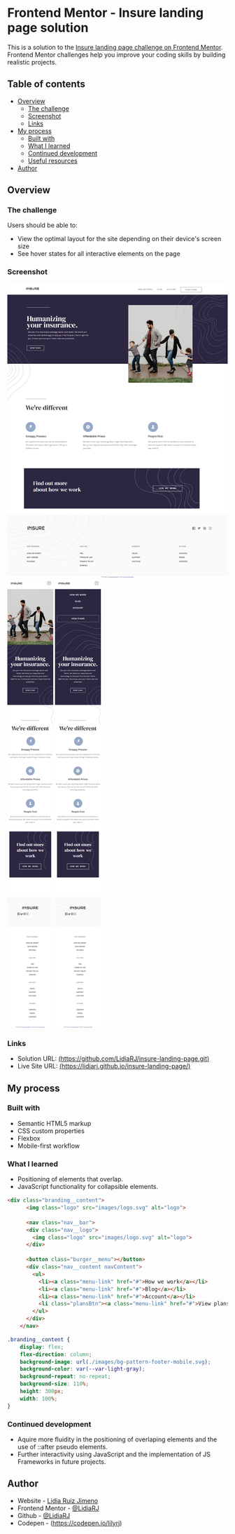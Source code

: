 # Frontend Mentor - Insure landing page solution

This is a solution to the [Insure landing page challenge on Frontend Mentor](https://www.frontendmentor.io/challenges/insure-landing-page-uTU68JV8). Frontend Mentor challenges help you improve your coding skills by building realistic projects. 

## Table of contents

- [Overview](#overview)
  - [The challenge](#the-challenge)
  - [Screenshot](#screenshot)
  - [Links](#links)
- [My process](#my-process)
  - [Built with](#built-with)
  - [What I learned](#what-i-learned)
  - [Continued development](#continued-development)
  - [Useful resources](#useful-resources)
- [Author](#author)


## Overview

### The challenge

Users should be able to:

- View the optimal layout for the site depending on their device's screen size
- See hover states for all interactive elements on the page

### Screenshot

[![Desktop_version](https://github.com/LidiaRJ/insure-landing-page/blob/main/screenshots/insure-landing-page-desktop.jpg)](https://github.com/LidiaRJ/insure-landing-page/blob/main/screenshots/insure-landing-page-desktop.jpg)
[![Mobile_version](https://github.com/LidiaRJ/insure-landing-page/blob/main/screenshots/insure-landing-page-mobile.jpg)](https://github.com/LidiaRJ/insure-landing-page/blob/main/screenshots/insure-landing-page-mobile.jpg)
[![Mobile_version_burger_menu](https://github.com/LidiaRJ/insure-landing-page/blob/main/screenshots/insure-landing-page-mobile-menu.jpg)](https://github.com/LidiaRJ/insure-landing-page/blob/main/screenshots/insure-landing-page-mobile-menu.jpg)
### Links

- Solution URL: [(https://github.com/LidiaRJ/insure-landing-page.git)](https://github.com/LidiaRJ/insure-landing-page.git)
- Live Site URL: [(https://lidiarj.github.io/insure-landing-page/)](https://lidiarj.github.io/insure-landing-page/)

## My process

### Built with

- Semantic HTML5 markup
- CSS custom properties
- Flexbox
- Mobile-first workflow

### What I learned

- Positioning of elements that overlap.
- JavaScript functionality for collapsible elements. 


```html
<div class="branding__content">
      <img class="logo" src="images/logo.svg" alt="logo">

      <nav class="nav__bar">
      <div class="nav__logo">
        <img class="logo" src="images/logo.svg" alt="logo">
      </div>
  
      <button class="burger__menu"></button>
      <div class="nav__content navContent">
        <ul>
          <li><a class="menu-link" href="#">How we work</a></li>
          <li><a class="menu-link" href="#">Blog</a></li>
          <li><a class="menu-link" href="#">Account</a></li>
          <li class="plansBtn"><a class="menu-link" href="#">View plans</a></li>
        </ul>
      </div>
    </nav>
```
```css
.branding__content {
    display: flex;
    flex-direction: column;
    background-image: url(./images/bg-pattern-footer-mobile.svg);
    background-color: var(--var-light-gray);
    background-repeat: no-repeat;
    background-size: 110%;
    height: 300px;
    width: 100%;
}
```


### Continued development
- Aquire more fluidity in the positioning of overlaping elements and the use of ::after pseudo elements.
- Further interactivity using JavaScript and the implementation of JS Frameworks in future projects. 


## Author
- Website - [Lidia Ruiz Jimeno](https://www.behance.net/Lidiarjimeno)
- Frontend Mentor - [@LidiaRJ](https://www.frontendmentor.io/profile/LidiaRJ)
- Github - [@LidiaRJ](https://github.com/LidiaRJ)
- Codepen - (https://codepen.io/lilyrj)

